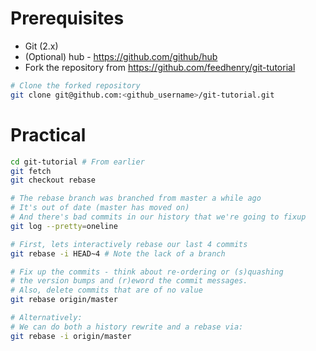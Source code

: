 # Prerequisites

* Git (2.x)
* (Optional) hub - https://github.com/github/hub
* Fork the repository from https://github.com/feedhenry/git-tutorial

```bash
# Clone the forked repository
git clone git@github.com:<github_username>/git-tutorial.git
```

# Practical

```bash
cd git-tutorial # From earlier
git fetch
git checkout rebase

# The rebase branch was branched from master a while ago
# It's out of date (master has moved on)
# And there's bad commits in our history that we're going to fixup
git log --pretty=oneline

# First, lets interactively rebase our last 4 commits
git rebase -i HEAD~4 # Note the lack of a branch

# Fix up the commits - think about re-ordering or (s)quashing
# the version bumps and (r)eword the commit messages.
# Also, delete commits that are of no value
git rebase origin/master

# Alternatively:
# We can do both a history rewrite and a rebase via:
git rebase -i origin/master
```
